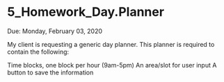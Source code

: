 # 5_Homework_Day.Planner
Due: Monday, February 03, 2020

My client is requesting a generic day planner.
This planner is required to contain the following:

Time blocks, one block per hour (9am-5pm)
An area/slot for user input
A button to save the information
